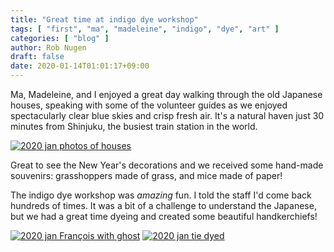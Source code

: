 ```yaml
---
title: "Great time at indigo dye workshop"
tags: [ "first", "ma", "madeleine", "indigo", "dye", "art" ]
categories: [ "blog" ]
author: Rob Nugen
draft: false
date: 2020-01-14T01:01:17+09:00
---
```


Ma, Madeleine, and I enjoyed a great day walking through the old
Japanese houses, speaking with some of the volunteer guides as we
enjoyed spectacularly clear blue skies and crisp fresh air.  It's a
natural haven just 30 minutes from Shinjuku, the busiest train station
in the world.

[![2020 jan photos of houses](//b.robnugen.com/journal/2020/thumbs/2020_jan_photos_of_houses.jpg)](//b.robnugen.com/journal/2020/2020_jan_photos_of_houses.jpg)

Great to see the New Year's decorations and we received some hand-made
souvenirs: grasshoppers made of grass, and mice made of paper!

The indigo dye workshop was *amazing* fun.  I told the staff I'd come back
hundreds of times.  It was a bit of a challenge to understand the
Japanese, but we had a great time dyeing and created some beautiful handkerchiefs!

[![2020 jan François with ghost](//b.robnugen.com/journal/2020/thumbs/2020_jan_francois_with_ghost.jpg)](//b.robnugen.com/journal/2020/2020_jan_francois_with_ghost.jpg)
[![2020 jan tie dyed](//b.robnugen.com/journal/2020/thumbs/2020_jan_tie_dyed.jpg)](//b.robnugen.com/journal/2020/2020_jan_tie_dyed.jpg)
